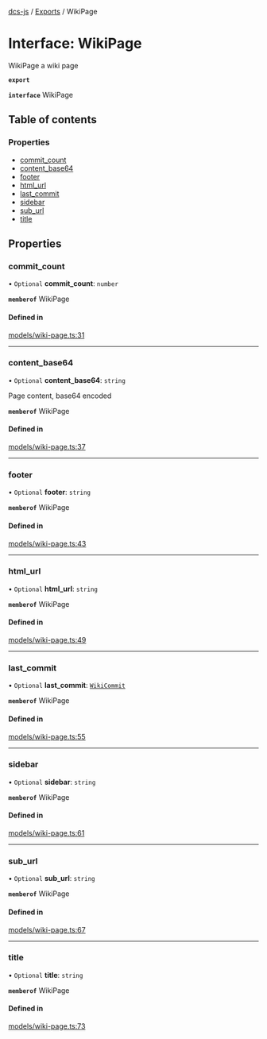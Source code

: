 [dcs-js](../README.md) / [Exports](../modules.md) / WikiPage

# Interface: WikiPage

WikiPage a wiki page

**`export`**

**`interface`** WikiPage

## Table of contents

### Properties

- [commit\_count](WikiPage.md#commit_count)
- [content\_base64](WikiPage.md#content_base64)
- [footer](WikiPage.md#footer)
- [html\_url](WikiPage.md#html_url)
- [last\_commit](WikiPage.md#last_commit)
- [sidebar](WikiPage.md#sidebar)
- [sub\_url](WikiPage.md#sub_url)
- [title](WikiPage.md#title)

## Properties

### <a id="commit_count" name="commit_count"></a> commit\_count

• `Optional` **commit\_count**: `number`

**`memberof`** WikiPage

#### Defined in

[models/wiki-page.ts:31](https://github.com/unfoldingWord/dcs-js/blob/b29eb7a/models/wiki-page.ts#L31)

___

### <a id="content_base64" name="content_base64"></a> content\_base64

• `Optional` **content\_base64**: `string`

Page content, base64 encoded

**`memberof`** WikiPage

#### Defined in

[models/wiki-page.ts:37](https://github.com/unfoldingWord/dcs-js/blob/b29eb7a/models/wiki-page.ts#L37)

___

### <a id="footer" name="footer"></a> footer

• `Optional` **footer**: `string`

**`memberof`** WikiPage

#### Defined in

[models/wiki-page.ts:43](https://github.com/unfoldingWord/dcs-js/blob/b29eb7a/models/wiki-page.ts#L43)

___

### <a id="html_url" name="html_url"></a> html\_url

• `Optional` **html\_url**: `string`

**`memberof`** WikiPage

#### Defined in

[models/wiki-page.ts:49](https://github.com/unfoldingWord/dcs-js/blob/b29eb7a/models/wiki-page.ts#L49)

___

### <a id="last_commit" name="last_commit"></a> last\_commit

• `Optional` **last\_commit**: [`WikiCommit`](WikiCommit.md)

**`memberof`** WikiPage

#### Defined in

[models/wiki-page.ts:55](https://github.com/unfoldingWord/dcs-js/blob/b29eb7a/models/wiki-page.ts#L55)

___

### <a id="sidebar" name="sidebar"></a> sidebar

• `Optional` **sidebar**: `string`

**`memberof`** WikiPage

#### Defined in

[models/wiki-page.ts:61](https://github.com/unfoldingWord/dcs-js/blob/b29eb7a/models/wiki-page.ts#L61)

___

### <a id="sub_url" name="sub_url"></a> sub\_url

• `Optional` **sub\_url**: `string`

**`memberof`** WikiPage

#### Defined in

[models/wiki-page.ts:67](https://github.com/unfoldingWord/dcs-js/blob/b29eb7a/models/wiki-page.ts#L67)

___

### <a id="title" name="title"></a> title

• `Optional` **title**: `string`

**`memberof`** WikiPage

#### Defined in

[models/wiki-page.ts:73](https://github.com/unfoldingWord/dcs-js/blob/b29eb7a/models/wiki-page.ts#L73)
